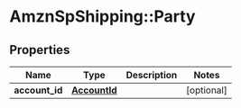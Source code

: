 # AmznSpShipping::Party

## Properties
Name | Type | Description | Notes
------------ | ------------- | ------------- | -------------
**account_id** | [**AccountId**](AccountId.md) |  | [optional] 

